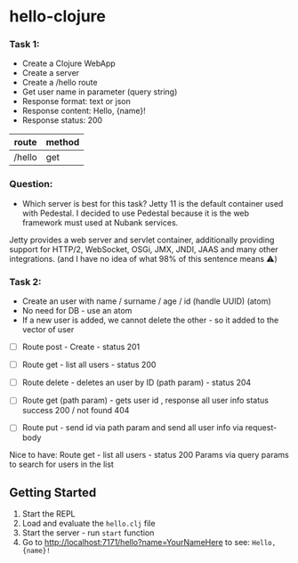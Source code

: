 # hello-clojure

### Task 1:
- Create a Clojure WebApp
- Create a server
- Create a /hello route
- Get user name in parameter (query string)
- Response format: text or json 
- Response content: Hello, {name}! 
- Response status: 200

| route  | method | 
|--------|--------|
| /hello | get    | 

### Question:

- Which server is best for this task?
Jetty 11 is the default container used with Pedestal. I decided to use Pedestal because it is the web framework must used at Nubank services.

Jetty provides a web server and servlet container, additionally providing support for HTTP/2, WebSocket, OSGi, JMX, JNDI, JAAS and many other integrations. (and I have no idea of what 98% of this sentence means ⚠️)


### Task 2:

- Create an user with name / surname / age / id (handle UUID)
(atom)
- No need for DB - use an atom
- If a new user is added, we cannot delete the other - so it added to the vector of user

- [ ] Route post - Create - status 201
- [ ] Route get - list all users - status 200
- [ ] Route delete - deletes an user by ID (path param) - status 204
- [ ] Route get (path param) - gets user id , response all user info
status success 200 / not found 404
- [ ] Route put - send id via path param and send all user info via request-body


Nice to have:
Route get - list all users - status 200
Params via query params to search for users in the list 

## Getting Started

1. Start the REPL
2. Load and evaluate the `hello.clj` file
3. Start the server - run `start` function
4. Go to [http://localhost:7171/hello?name=YourNameHere](http://localhost:7171/hello?name=Carol) to see: `Hello, {name}!`



